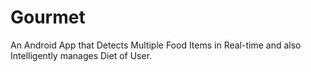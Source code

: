 # Gourmet
An Android App that Detects Multiple Food Items in Real-time and also Intelligently manages Diet of User.
